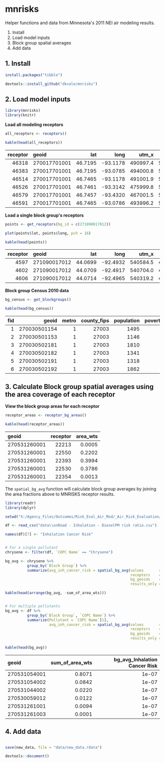 # mnrisks
Helper functions and data from Minnesota's 2011 NEI air modeling results.  


1. Install
2. Load model inputs
3. Block group spatial averages
4. Add data


## 1. Install
```r
install.packages("tibble")

devtools::install_github("dkvale/mnrisks")
```


## 2. Load model inputs

```r
library(mnrisks)
library(knitr)
```

__Load all modeling receptors__  
```r
all_receptors <- receptors()

kable(head(all_receptors))
```

| receptor|geoid        |     lat|     long|    utm_x|   utm_y|county |  fips| total_bg_receptors| metro|
|--------:|:------------|-------:|--------:|--------:|-------:|:------|-----:|------------------:|-----:|
|    46318|270017701001 | 46.7195| -93.1178| 490997.4| 5174001|AITKIN | 27001|                 86|     0|
|    46383|270017701001 | 46.7195| -93.0785| 494000.8| 5173997|AITKIN | 27001|                 86|     0|
|    46514|270017701001 | 46.7465| -93.1178| 491001.9| 5177001|AITKIN | 27001|                 86|     0|
|    46526|270017701001 | 46.7461| -93.3142| 475999.8| 5176998|AITKIN | 27001|                 86|     0|
|    46579|270017701001 | 46.7457| -93.4320| 467001.5| 5176996|AITKIN | 27001|                 86|     0|
|    46591|270017701001 | 46.7465| -93.0786| 493996.2| 5176997|AITKIN | 27001|                 86|     0|  

__Load a single block group's receptors__  
```r
points <- get_receptors(bg_id = c(271090017012))

plot(points$lat, points$long, pch = 16)

kable(head(points))
```

| receptor|geoid        |     lat|     long|    utm_x|   utm_y|county  |  fips| total_bg_receptors| metro|
|--------:|:------------|-------:|--------:|--------:|-------:|:-------|-----:|------------------:|-----:|
|     4597|271090017012 | 44.0699| -92.4932| 540584.5| 4879761|OLMSTED | 27109|                  3|     0|
|     4602|271090017012 | 44.0709| -92.4917| 540704.0| 4879873|OLMSTED | 27109|                  3|     0|
|     4606|271090017012 | 44.0714| -92.4965| 540319.2| 4879926|OLMSTED | 27109|                  3|     0|


__Block group Census 2010 data__  
```r
bg_census <- get_blockgroups()

kable(head(bg_census))

```
| fid|        geoid| metro| county_fips| population| poverty150_count|     area| percent_in_poverty| population_density|county |
|---:|------------:|-----:|-----------:|----------:|----------------:|--------:|------------------:|------------------:|:------|
|   1| 270030501154|     1|       27003|       1495|              264| 23395500|          17.658863|           197.9400|ANOKA  |
|   2| 270030501153|     1|       27003|       1146|              145| 11626200|          12.652705|           305.3315|ANOKA  |
|   3| 270030502181|     1|       27003|       1810|               13| 11347200|           0.718232|           494.0997|ANOKA  |
|   4| 270030502182|     1|       27003|       1341|                0|  6212700|           0.000000|           668.6105|ANOKA  |
|   5| 270030502191|     1|       27003|       1318|               21|  7044300|           1.593323|           579.5652|ANOKA  |
|   6| 270030502192|     1|       27003|       1862|                0|  2190600|           0.000000|          2632.9424|ANOKA  |



## 3. Calculate Block group spatial averages using the area coverage of each receptor

__View the block group areas for each receptor__
```r
receptor_areas <- receptor_bg_areas()

kable(head(receptor_areas))
```

|geoid        | receptor| area_wts|
|:------------|--------:|--------:|
|270531260001 |    22213|   0.0005|
|270531260001 |    22550|   0.2202|
|270531260001 |    22393|   0.3994|
|270531260001 |    22530|   0.3786|
|270531260001 |    22354|   0.0013|


The `spatial_bg_avg` function will calculate block group averages by joining the area fractions above 
to MNRISKS receptor results.

```r
library(readr)
library(dplyr)

setwd("X:/Agency_Files/Outcomes/Risk_Eval_Air_Mod/_Air_Risk_Evaluation/Staff Folders/Dorian/Mnrisks/R/mnrisks2011")

df <- read_csv("data\\onRoad - Inhalation - DieselPM risk ratio.csv")

names(df)[7] <- "Inhalation Cancer Risk"


# For a single pollutant
chrysene <- filter(df, `COPC Name` == "Chrysene")

bg_avg <- chrysene %>% 
          group_by(`Block Group`) %>%
          summarize(avg_inh_cancer_risk = spatial_bg_avg(values       = chrysene$`Inhalation Cancer Risk`, 
                                                         receptors    = chrysene$Receptor,
                                                         bg_geoids    = `Block Group`,
                                                         results_only = TRUE))

kable(head(arrange(bg_avg, -sum_of_area_wts)))


# For multiple pollutants
bg_avg <- df %>% 
          group_by(`Block Group`, `COPC Name`) %>%
          summarize(Pollutant = `COPC Name`[1],
                    avg_inh_cancer_risk = spatial_bg_avg(values       = filter(df, `COPC Name` == Pollutant)$`Inhalation Cancer Risk`, 
                                                         receptors    = filter(df, `COPC Name` == Pollutant)$Receptor,
                                                         bg_geoids    = `Block Group`,
                                                         results_only = TRUE))
                                                         
kable(head(bg_avg))
```

|geoid        | sum_of_area_wts| bg_avg_Inhalation Cancer Risk|
|:------------|---------------:|-----------------------------:|
|270531054001 |          0.8071|                         1e-07|
|270531054002 |          0.0842|                         1e-07|
|270531044002 |          0.0220|                         1e-07|
|270530059012 |          0.0122|                         1e-07|
|270531261001 |          0.0094|                         1e-07|
|270531261003 |          0.0001|                         1e-07|






## 4. Add data

```r

save(new_data, file = "data/new_data.rdata")

devtools::document()
```
